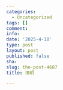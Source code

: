 ```yaml
---
categories:
  - Uncategorized
tags: []
comment: 
info: 
date: '2025-4-10'
type: post
layout: post
published: false
sha: 
slug: the-post-4687
title: 清明

---
```

